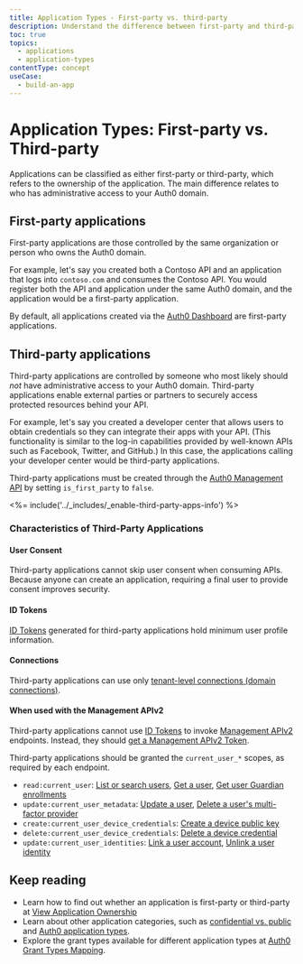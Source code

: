 ```yaml
---
title: Application Types - First-party vs. third-party
description: Understand the difference between first-party and third-party application types.
toc: true
topics:
  - applications
  - application-types
contentType: concept
useCase:
  - build-an-app
---
```

# Application Types: First-party vs. Third-party

Applications can be classified as either first-party or third-party, which refers to the ownership of the application. The main difference relates to who has administrative access to your Auth0 domain.

## First-party applications

First-party applications are those controlled by the same organization or person who owns the Auth0 domain.

For example, let's say you created both a Contoso API and an application that logs into `contoso.com` and consumes the Contoso API. You would register both the API and application under the same Auth0 domain, and the application would be a first-party application.

By default, all applications created via the [Auth0 Dashboard](${manage_url}/#/applications) are first-party applications.

## Third-party applications

Third-party applications are controlled by someone who most likely should *not* have administrative access to your Auth0 domain. Third-party applications enable external parties or partners to securely access protected resources behind your API. 

For example, let's say you created a developer center that allows users to obtain credentials so they can integrate their apps with your API. (This functionality is similar to the log-in capabilities provided by well-known APIs such as Facebook, Twitter, and GitHub.) In this case, the applications calling your developer center would be third-party applications. 

Third-party applications must be created through the [Auth0 Management API](/api/management/v2#!/Clients/post_clients) by setting `is_first_party` to `false`.

<%= include('../_includes/_enable-third-party-apps-info') %>

### Characteristics of Third-Party Applications

#### User Consent

Third-party applications cannot skip user consent when consuming APIs. Because anyone can create an application, requiring a final user to provide consent improves security.

#### ID Tokens

[ID Tokens](/tokens/id-token) generated for third-party applications hold minimum user profile information.

#### Connections

Third-party applications can use only [tenant-level connections (domain connections)](/applications/guides/enable-third-party-applications#promote-connections-to-domain-level).

#### When used with the Management APIv2
  
Third-party applications cannot use [ID Tokens](/tokens/id-token) to invoke [Management APIv2](/api/management/v2) endpoints. Instead, they should [get a Management APIv2 Token](/applications/guides/get-mgmt-api-token).

Third-party applications should be granted the `current_user_*` scopes, as required by each endpoint.

- `read:current_user`: [List or search users](/api/management/v2#!/Users/get_users), [Get a user](/api/management/v2#!/Users/get_users_by_id), [Get user Guardian enrollments](/api/management/v2#!/Users/get_enrollments)
- `update:current_user_metadata`: [Update a user](/api/management/v2#!/Users/patch_users_by_id), [Delete a user's multi-factor provider](/api/management/v2#!/Users/delete_multifactor_by_provider)
- `create:current_user_device_credentials`: [Create a device public key](/api/management/v2#!/Device_Credentials/post_device_credentials)
- `delete:current_user_device_credentials`: [Delete a device credential](/api/management/v2#!/Device_Credentials/delete_device_credentials_by_id)
- `update:current_user_identities`: [Link a user account](/api/management/v2#!/Users/post_identities), [Unlink a user identity](/api/management/v2#!/Users/delete_provider_by_user_id)

## Keep reading
* Learn how to find out whether an application is first-party or third-party at [View Application Ownership](/applications/guides/view-app-ownership-mgmt-api)
* Learn about other application categories, such as [confidential vs. public](/applications/concepts/app-types-confidential-public) and [Auth0 application types](/applications/concepts/app-types-auth0).
* Explore the grant types available for different application types at [Auth0 Grant Types Mapping](/applications/reference/grant-types-auth0-mapping).
